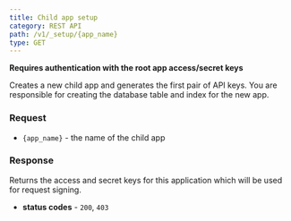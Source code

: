 ```yaml
---
title: Child app setup
category: REST API
path: /v1/_setup/{app_name}
type: GET
---
```


**Requires authentication with the root app access/secret keys**

Creates a new child app and generates the first pair of API keys. You are responsible for creating the database table
and index for the new app.

### Request

- `{app_name}` - the name of the child app

### Response

Returns the access and secret keys for this application which will be used for request signing.

- **status codes** - `200`, `403`
